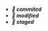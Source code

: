 * ***:1st_place_medal: commited***
* ***:2nd_place_medal: modified***
* ***:3rd_place_medal: staged***